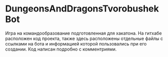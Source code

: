 # DungeonsAndDragonsTvorobushekBot
Игра на командообразование подготовленная для хакатона.
На гитхабе расположен код проекта, также здесь расположены отдельные файлы с ссылками на бота и информацией которой пользовались при его создании.
Код написан подробно с комментриями. 